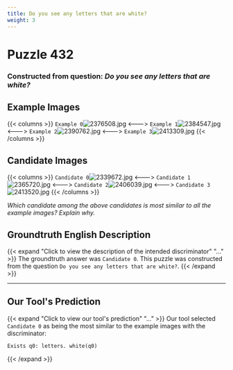 ```yaml
---
title: Do you see any letters that are white?
weight: 3
---
```


# Puzzle 432
### Constructed from question: _Do you see any letters that are white?_


## Example Images
{{< columns >}}
`Example 0`![2376508.jpg](/gqa_images/2376508.jpg)
<--->
`Example 1`![2384547.jpg](/gqa_images/2384547.jpg)
<--->
`Example 2`![2390762.jpg](/gqa_images/2390762.jpg)
<--->
`Example 3`![2413309.jpg](/gqa_images/2413309.jpg)
{{< /columns >}}

## Candidate Images
{{< columns >}}
`Candidate 0`![2339672.jpg](/gqa_images/2339672.jpg)
<--->
`Candidate 1`![2365720.jpg](/gqa_images/2365720.jpg)
<--->
`Candidate 2`![2406039.jpg](/gqa_images/2406039.jpg)
<--->
`Candidate 3`![2413520.jpg](/gqa_images/2413520.jpg)
{{< /columns >}}

*Which candidate among the above candidates is most similar to all the example images? Explain why.*

## Groundtruth English Description

{{< expand "Click to view the description of the intended discriminator" "..." >}}
The groundtruth answer was `Candidate 0`. This puzzle was constructed from the question `Do you see any letters that are white?`.
{{< /expand >}}

---

## Our Tool's Prediction

{{< expand "Click to view our tool's prediction" "..." >}}
Our tool selected `Candidate 0` as being the most similar to the example images with the discriminator:
```plaintext
Exists q0: letters. white(q0)
```
{{< /expand >}}
